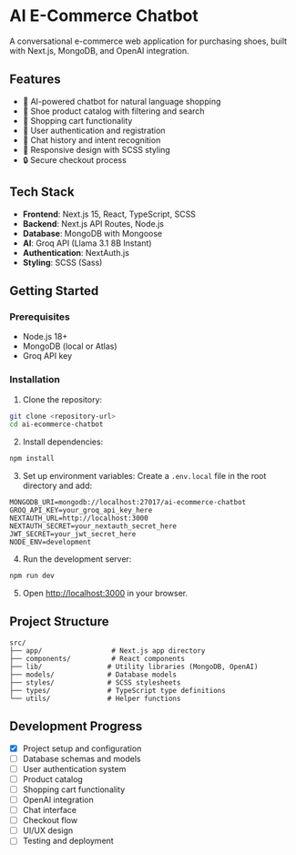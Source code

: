 # AI E-Commerce Chatbot

A conversational e-commerce web application for purchasing shoes, built with Next.js, MongoDB, and OpenAI integration.

## Features

- 🤖 AI-powered chatbot for natural language shopping
- 👟 Shoe product catalog with filtering and search
- 🛒 Shopping cart functionality
- 👤 User authentication and registration
- 💬 Chat history and intent recognition
- 📱 Responsive design with SCSS styling
- 🔒 Secure checkout process

## Tech Stack

- **Frontend**: Next.js 15, React, TypeScript, SCSS
- **Backend**: Next.js API Routes, Node.js
- **Database**: MongoDB with Mongoose
- **AI**: Groq API (Llama 3.1 8B Instant)
- **Authentication**: NextAuth.js
- **Styling**: SCSS (Sass)

## Getting Started

### Prerequisites

- Node.js 18+
- MongoDB (local or Atlas)
- Groq API key

### Installation

1. Clone the repository:
```bash
git clone <repository-url>
cd ai-ecommerce-chatbot
```

2. Install dependencies:
```bash
npm install
```

3. Set up environment variables:
Create a `.env.local` file in the root directory and add:
```env
MONGODB_URI=mongodb://localhost:27017/ai-ecommerce-chatbot
GROQ_API_KEY=your_groq_api_key_here
NEXTAUTH_URL=http://localhost:3000
NEXTAUTH_SECRET=your_nextauth_secret_here
JWT_SECRET=your_jwt_secret_here
NODE_ENV=development
```

4. Run the development server:
```bash
npm run dev
```

5. Open [http://localhost:3000](http://localhost:3000) in your browser.

## Project Structure

```
src/
├── app/                 # Next.js app directory
├── components/          # React components
├── lib/                # Utility libraries (MongoDB, OpenAI)
├── models/             # Database models
├── styles/             # SCSS stylesheets
├── types/              # TypeScript type definitions
└── utils/              # Helper functions
```

## Development Progress

- [x] Project setup and configuration
- [ ] Database schemas and models
- [ ] User authentication system
- [ ] Product catalog
- [ ] Shopping cart functionality
- [ ] OpenAI integration
- [ ] Chat interface
- [ ] Checkout flow
- [ ] UI/UX design
- [ ] Testing and deployment
